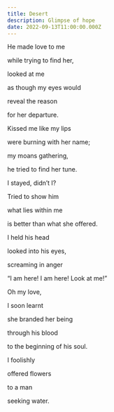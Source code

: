```yaml
---
title: Desert
description: Glimpse of hope
date: 2022-09-13T11:00:00.000Z
---
```


He made love to me


while trying to find her,


looked at me


as though my eyes would


reveal the reason


for her departure.


Kissed me like my lips


were burning with her name;


my moans gathering,


he tried to find her tune.


I stayed, didn’t I?


Tried to show him


what lies within me


is better than what she offered.


I held his head


looked into his eyes,


screaming in anger


“I am here! I am here! Look at me!”


Oh my love,


I soon learnt


she branded her being


through his blood


to the beginning of his soul.


I foolishly


offered flowers


to a man


seeking water.